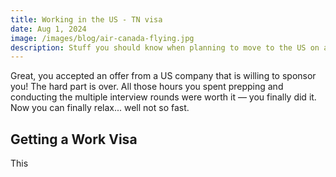 ```yaml
---
title: Working in the US - TN visa
date: Aug 1, 2024
image: /images/blog/air-canada-flying.jpg
description: Stuff you should know when planning to move to the US on a TN work visa.
---
```


Great, you accepted an offer from a US company that is willing to sponsor you! The hard part is over. All those hours you spent prepping and conducting the multiple interview rounds were worth it — you finally did it. Now you can finally relax... well not so fast.

## Getting a Work Visa

This
